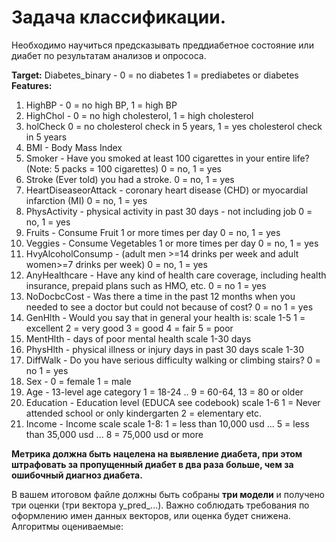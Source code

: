 # Задача классификации.

Необходимо научиться предсказывать преддиабетное состояние или диабет по результатам анализов и опрососа.

**Target:** Diabetes_binary - 0 = no diabetes 1 = prediabetes or diabetes  
**Features:**  
1. HighBP - 0 = no high BP, 1 = high BP
2. HighChol - 0 = no high cholesterol, 1 = high cholesterol
3. holCheck 0 = no cholesterol check in 5 years, 1 = yes cholesterol check in 5 years
4. BMI - Body Mass Index
5. Smoker - Have you smoked at least 100 cigarettes in your entire life? (Note: 5 packs = 100 cigarettes) 0 = no, 1 = yes
6. Stroke (Ever told) you had a stroke. 0 = no, 1 = yes
7. HeartDiseaseorAttack - coronary heart disease (CHD) or myocardial infarction (MI) 0 = no, 1 = yes
8. PhysActivity - physical activity in past 30 days - not including job 0 = no, 1 = yes
9. Fruits - Consume Fruit 1 or more times per day 0 = no, 1 = yes
10. Veggies - Consume Vegetables 1 or more times per day 0 = no, 1 = yes
11. HvyAlcoholConsump - (adult men >=14 drinks per week and adult women>=7 drinks per week) 0 = no, 1 = yes
12. AnyHealthcare - Have any kind of health care coverage, including health insurance, prepaid plans such as HMO, etc. 0 = no 1 = yes
13. NoDocbcCost - Was there a time in the past 12 months when you needed to see a doctor but could not because of cost? 0 = no 1 = yes
14. GenHlth - Would you say that in general your health is: scale 1-5 1 = excellent 2 = very good 3 = good 4 = fair 5 = poor
15. MentHlth - days of poor mental health scale 1-30 days
16. PhysHlth - physical illness or injury days in past 30 days scale 1-30
17. DiffWalk - Do you have serious difficulty walking or climbing stairs? 0 = no 1 = yes
18. Sex - 0 = female 1 = male
19. Age - 13-level age category 1 = 18-24 .. 9 = 60-64, 13 = 80 or older
20. Education - Education level (EDUCA see codebook) scale 1-6 1 = Never attended school or only kindergarten 2 = elementary etc.
21. Income - Income scale  scale 1-8: 1 = less than 10,000 usd ... 5 = less than 35,000 usd ... 8 = 75,000 usd or more

**Метрика должна быть нацелена на выявление диабета, при этом штрафовать за пропущенный диабет в два раза больше, чем за ошибочный диагноз диабета.**

В вашем итоговом файле должны быть собраны **три модели** и получено три оценки (три вектора y_pred_...). Важно соблюдать требования по оформлению имен данных векторов, или оценка будет снижена.  
Алгоритмы оцениваемые:
